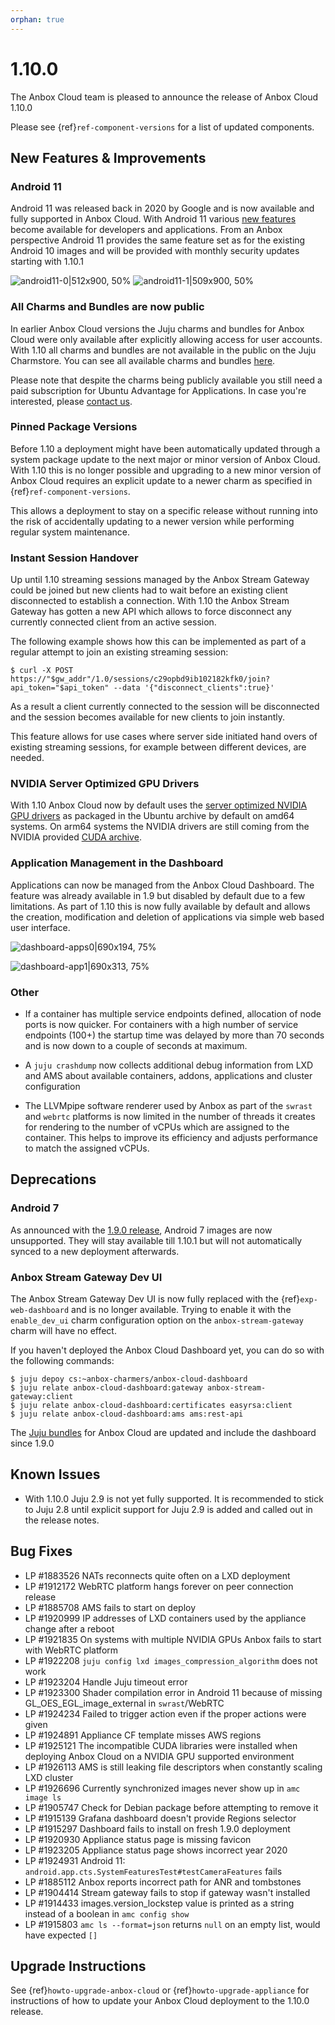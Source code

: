 ```yaml
---
orphan: true
---
```

# 1.10.0

The Anbox Cloud team is pleased to announce the release of Anbox Cloud 1.10.0

Please see {ref}`ref-component-versions` for a list of updated components.

## New Features & Improvements

### Android 11

Android 11 was released back in 2020 by Google and is now available and fully supported in Anbox Cloud. With Android 11 various [new features](https://developer.android.com/about/versions/11/features) become available for developers and applications. From an Anbox perspective Android 11 provides the same feature set as for the existing Android 10 images and will be provided with monthly security updates starting with 1.10.1

![android11-0|512x900, 50%](https://ubuntucommunity.s3.dualstack.us-east-2.amazonaws.com/optimized/2X/7/7ad9bef6ebfe034151122485a3641fe7fcbf6ffe_2_256x450.jpeg)    ![android11-1|509x900, 50%](https://ubuntucommunity.s3.dualstack.us-east-2.amazonaws.com/optimized/2X/8/833a0228539e987a5a89ebc0ea6ba010f388d43d_2_254x450.jpeg) 

### All Charms and Bundles are now public

In earlier Anbox Cloud versions the Juju charms and bundles for Anbox Cloud were only available after explicitly allowing access for user accounts. With 1.10 all charms and bundles are not available in the public on the Juju Charmstore. You can see all available charms and bundles [here](https://charmhub.io/?q=anbox+cloud).

Please note that despite the charms being publicly available you still need a paid subscription for Ubuntu Advantage for Applications. In case you're interested, please [contact us](https://anbox-cloud.io/contact-us).

### Pinned Package Versions

Before 1.10 a deployment might have been automatically updated through a system package update to the next major or minor version of Anbox Cloud. With 1.10 this is no longer possible and upgrading to a new minor version of Anbox Cloud requires an explicit update to a newer charm as specified in {ref}`ref-component-versions`.

This allows a deployment to stay on a specific release without running into the risk of accidentally updating to a newer version while performing regular system maintenance.

### Instant Session Handover

Up until 1.10 streaming sessions managed by the Anbox Stream Gateway could be joined but new clients had to wait before an existing client disconnected to establish a connection. With 1.10 the Anbox Stream Gateway has gotten a new API which allows to force disconnect any currently connected client from an active session.

The following example shows how this can be implemented as part of a regular attempt to join an existing streaming session:

    $ curl -X POST https://"$gw_addr"/1.0/sessions/c29opbd9ib102182kfk0/join?api_token="$api_token" --data '{"disconnect_clients":true}'

As a result a client currently connected to the session will be disconnected and the session becomes available for new clients to join instantly.

This feature allows for use cases where server side initiated hand overs of existing streaming sessions, for example between different devices, are needed.

### NVIDIA Server Optimized GPU Drivers

With 1.10 Anbox Cloud now by default uses the [server optimized NVIDIA GPU drivers](https://launchpad.net/ubuntu/+source/nvidia-graphics-drivers-460-server) as packaged in the Ubuntu archive by default on amd64 systems. On arm64 systems the NVIDIA drivers are still coming from the NVIDIA provided [CUDA archive](https://developer.nvidia.com/cuda-downloads).

### Application Management in the Dashboard

Applications can now be managed from the Anbox Cloud Dashboard. The feature was already available in 1.9 but disabled by default due to a few limitations. As part of 1.10 this is now fully available by default and allows the creation, modification and deletion of applications via simple web based user interface.

![dashboard-apps0|690x194, 75%](https://ubuntucommunity.s3.dualstack.us-east-2.amazonaws.com/optimized/2X/2/2848f7d4823cd0e51dba22fbdbb4c9d80f196dda_2_517x145.png) 

![dashboard-app1|690x313, 75%](https://ubuntucommunity.s3.dualstack.us-east-2.amazonaws.com/optimized/2X/2/28fc1be61dd71a1016a48297d8a6730a5f3685fd_2_517x234.png) 

### Other

* If a container has multiple service endpoints defined, allocation of node ports is now quicker. For containers with a high number of service endpoints (100+) the startup time was delayed by more than 70 seconds and is now down to a couple of seconds at maximum.

* A `juju crashdump` now collects additional debug information from LXD and AMS about available containers, addons, applications and cluster configuration

* The LLVMpipe software renderer used by Anbox as part of the `swrast` and `webrtc` platforms is now limited in the number of threads it creates for rendering to the number of vCPUs which are assigned to the container. This helps to improve its efficiency and adjusts performance to match the assigned vCPUs.

## Deprecations

### Android 7

As announced with the [1.9.0 release](1.9.0.md), Android 7 images are now unsupported. They will stay available till 1.10.1 but will not automatically synced to a new deployment afterwards.

### Anbox Stream Gateway Dev UI

The Anbox Stream Gateway Dev UI is now fully replaced with the {ref}`exp-web-dashboard` and is no longer available. Trying to enable it with the `enable_dev_ui` charm configuration option on the `anbox-stream-gateway` charm will have no effect.

If you haven't deployed the Anbox Cloud Dashboard yet, you can do so with the following commands:

    $ juju depoy cs:~anbox-charmers/anbox-cloud-dashboard
    $ juju relate anbox-cloud-dashboard:gateway anbox-stream-gateway:client
    $ juju relate anbox-cloud-dashboard:certificates easyrsa:client
    $ juju relate anbox-cloud-dashboard:ams ams:rest-api

The [Juju bundles](https://charmhub.io/?q=anbox+cloud+bundles) for Anbox Cloud are updated and include the dashboard since 1.9.0

## Known Issues

* With 1.10.0 Juju 2.9 is not yet fully supported. It is recommended to stick to Juju 2.8 until explicit support for Juju 2.9 is added and called out in the release notes.

## Bug Fixes

* LP #1883526 NATs reconnects quite often on a LXD deployment
* LP #1912172 WebRTC platform hangs forever on peer connection release
* LP #1885708 AMS fails to start on deploy
* LP #1920999 IP addresses of LXD containers used by the appliance change after a reboot
* LP #1921835 On systems with multiple NVIDIA GPUs Anbox fails to start with WebRTC platform
* LP #1922208 `juju config lxd images_compression_algorithm` does not work
* LP #1923204 Handle Juju timeout error
* LP #1923300 Shader compilation error in Android 11 because of missing GL_OES_EGL_image_external in `swrast`/WebRTC
* LP #1924234 Failed to trigger action even if the proper actions were given
* LP #1924891 Appliance CF template misses AWS regions
* LP #1925121 The incompatible CUDA libraries were installed when deploying Anbox Cloud on a NVIDIA GPU supported environment
* LP #1926113 AMS is still leaking file descriptors when constantly scaling LXD cluster
* LP #1926696 Currently synchronized images never show up in `amc image ls`
* LP #1905747 Check for Debian package before attempting to remove it
* LP #1915139 Grafana dashboard doesn't provide Regions selector
* LP #1915297 Dashboard fails to install on fresh 1.9.0 deployment
* LP #1920930 Appliance status page is missing favicon
* LP #1923205 Appliance status page shows incorrect year 2020
* LP #1924931 Android 11: `android.app.cts.SystemFeaturesTest#testCameraFeatures` fails
* LP #1885112 Anbox reports incorrect path for ANR and tombstones
* LP #1904414 Stream gateway fails to stop if gateway wasn't installed
* LP #1914433 images.version_lockstep value is printed as a string instead of a boolean in `amc config show`
* LP #1915803 `amc ls --format=json` returns `null` on an empty list, would have expected `[]`

## Upgrade Instructions

See {ref}`howto-upgrade-anbox-cloud` or {ref}`howto-upgrade-appliance` for instructions of how to update your Anbox Cloud deployment to the 1.10.0 release.